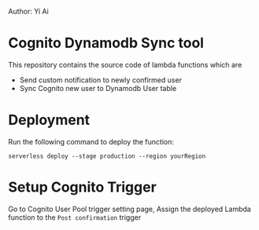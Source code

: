 Author: Yi Ai

# Cognito Dynamodb Sync tool

This repository contains the source code of lambda functions which are

- Send custom notification to newly confirmed user
- Sync Cognito new user to Dynamodb User table

# Deployment

Run the following command to deploy the function:

`serverless deploy --stage production --region yourRegion`

# Setup Cognito Trigger

Go to Cognito User Pool trigger setting page, Assign the deployed Lambda function to the `Post confirmation` trigger
